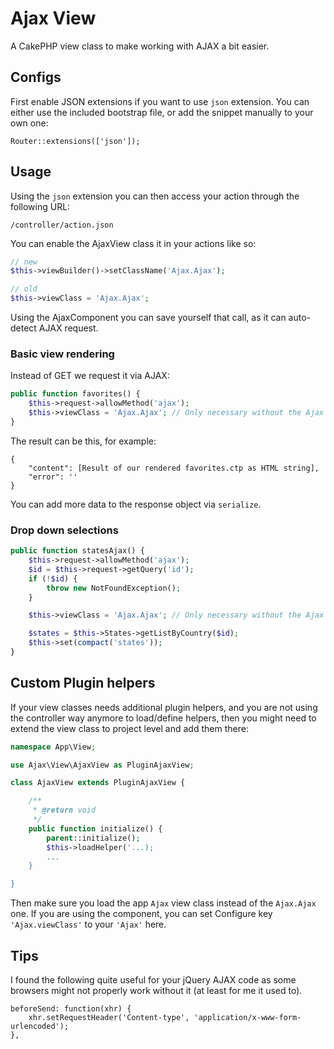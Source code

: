 # Ajax View

A CakePHP view class to make working with AJAX a bit easier.

## Configs
First enable JSON extensions if you want to use `json` extension.
You can either use the included bootstrap file, or add the snippet manually to your own one:
```
Router::extensions(['json']);
```

## Usage
Using the `json` extension you can then access your action through the following URL:
```
/controller/action.json
```

You can enable the AjaxView class it in your actions like so:
```php
// new
$this->viewBuilder()->setClassName('Ajax.Ajax');

// old
$this->viewClass = 'Ajax.Ajax';
```
Using the AjaxComponent you can save yourself that call, as it can auto-detect AJAX request.


### Basic view rendering
Instead of GET we request it via AJAX:
```php
public function favorites() {
    $this->request->allowMethod('ajax');
    $this->viewClass = 'Ajax.Ajax'; // Only necessary without the Ajax component
}
```

The result can be this, for example:
```
{
    "content": [Result of our rendered favorites.ctp as HTML string],
    "error": ''
}
```
You can add more data to the response object via `serialize`.


### Drop down selections
```php
public function statesAjax() {
    $this->request->allowMethod('ajax');
    $id = $this->request->getQuery('id');
    if (!$id) {
        throw new NotFoundException();
    }

    $this->viewClass = 'Ajax.Ajax'; // Only necessary without the Ajax component

    $states = $this->States->getListByCountry($id);
    $this->set(compact('states'));
}
```

## Custom Plugin helpers
If your view classes needs additional plugin helpers, and you are not using the controller way anymore to load/define helpers, then you might need to extend the view class to project level and add them there:
```php
namespace App\View;

use Ajax\View\AjaxView as PluginAjaxView;

class AjaxView extends PluginAjaxView {

    /**
     * @return void
     */
    public function initialize() {
        parent::initialize();
        $this->loadHelper('...);
        ...
    }

}
```
Then make sure you load the app `Ajax` view class instead of the `Ajax.Ajax` one.
If you are using the component, you can set Configure key `'Ajax.viewClass'` to your `'Ajax'` here.

## Tips
I found the following quite useful for your jQuery AJAX code as some browsers might not properly work without it (at least for me it used to).
```
beforeSend: function(xhr) {
    xhr.setRequestHeader('Content-type', 'application/x-www-form-urlencoded');
},
```
